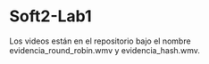 # Soft2-Lab1

Los videos están en el repositorio bajo el nombre evidencia_round_robin.wmv y evidencia_hash.wmv.
